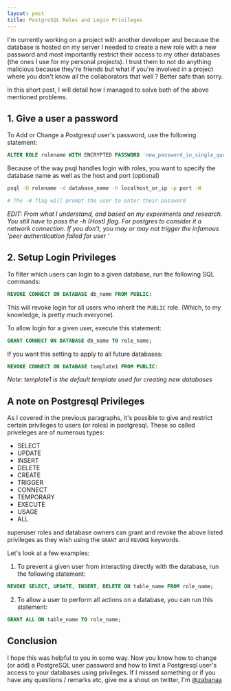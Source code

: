 ```yaml
---
layout: post
title: PostgreSQL Roles and Login Privileges
---
```


I'm currently working on a project with another developer and because the
database is hosted on my server I needed to create a new role with a new
password and most importantly restrict their access to my other databases (the
ones I use for my personal projects). I trust them to not do anything malicious
because they're friends but what if you're involved in a project where you don't
know all the collaborators that well ? Better safe than sorry.

In this short post, I will detail how I managed to solve both of the above mentioned
problems.

## 1. Give a user a password

To Add or Change a Postgresql user's password, use the following statement:

```sql
ALTER ROLE rolename WITH ENCRYPTED PASSWORD 'new_password_in_single_quotes';
```

Because of the way psql handles login with roles, you want to specify the
database name as well as the host and port (optional)

```bash
psql -U rolename -d database_name -h localhost_or_ip -p port -W

# The -W flag will prompt the user to enter their password
```

_EDIT: From what I understand, and based on my experiments and research. You
still have to pass the -h (Host) flag. For postgres to consider it a network
connection. If you don't, you may or may not trigger the infamous 'peer
authentication failed for user <username>'_

## 2. Setup Login Privileges

To filter which users can login to a given database, run the following SQL
commands:

```sql
REVOKE CONNECT ON DATABASE db_name FROM PUBLIC:
```
This will revoke login for all users who inherit the `PUBLIC` role. (Which, to
my knowledge, is pretty much everyone).

To allow login for a given user, execute this statement:

```sql
GRANT CONNECT ON DATABASE db_name TO role_name;
```

If you want this setting to apply to all future databases:

```sql
REVOKE CONNECT ON DATABASE template1 FROM PUBLIC:
```
_Note: template1 is the default template used for creating new databases_

## A note on Postgresql Privileges

As I covered in the previous paragraphs, it's possible to give and restrict
certain privileges to users (or roles) in postgresql. These so called priveleges
are of numerous types:

* SELECT
* UPDATE
* INSERT
* DELETE
* CREATE
* TRIGGER
* CONNECT
* TEMPORARY
* EXECUTE
* USAGE
* ALL

superuser roles and database owners can grant and revoke the above listed
privileges as they wish using the `GRANT` and `REVOKE` keywords.

Let's look at a few examples:

1. To prevent a given user from interacting directly with the database, run the
following statement:

```sql
REVOKE SELECT, UPDATE, INSERT, DELETE ON table_name FROM role_name;
```

2. To allow a user to perform all actions on a database, you can run this
statement:

```sql
GRANT ALL ON table_name TO role_name;
```

## Conclusion

I hope this was helpful to you in some way. Now you know how to change (or add)
a PostgreSQL user password and how to limit a Postgresql user's access to your
databases using privileges.
If I missed something or if you have any questions / remarks etc, give me a
shout on twitter, I'm [@zabanaa](https://twitter.com/aaqaishtyaq)
